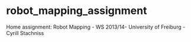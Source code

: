 # robot_mapping_assignment
Home assignment:  Robot Mapping - WS 2013/14- University of Freiburg - Cyrill Stachniss
